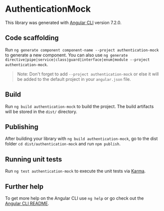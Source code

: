 # AuthenticationMock

This library was generated with [Angular CLI](https://github.com/angular/angular-cli) version 7.2.0.

## Code scaffolding

Run `ng generate component component-name --project authentication-mock` to generate a new component. You can also use `ng generate directive|pipe|service|class|guard|interface|enum|module --project authentication-mock`.
> Note: Don't forget to add `--project authentication-mock` or else it will be added to the default project in your `angular.json` file. 

## Build

Run `ng build authentication-mock` to build the project. The build artifacts will be stored in the `dist/` directory.

## Publishing

After building your library with `ng build authentication-mock`, go to the dist folder `cd dist/authentication-mock` and run `npm publish`.

## Running unit tests

Run `ng test authentication-mock` to execute the unit tests via [Karma](https://karma-runner.github.io).

## Further help

To get more help on the Angular CLI use `ng help` or go check out the [Angular CLI README](https://github.com/angular/angular-cli/blob/master/README.md).
